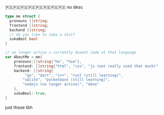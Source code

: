 🇵🇸🇵🇸🇵🇸🇵🇸🇵🇸🇵🇸🇵🇸🇵🇸
no desc

<!---
DaExplorerCode/DaExplorerCode is a ✨ special ✨ repository because its `README.md` (this file) appears on your GitHub profile.
You can click the Preview link to take a look at your changes.
--->
```go
type me struct {
  pronouns []string;
  frontend []string;
  backend []string;
  // do you like to take a shit?
  sukaBeol bool
}

// no longer active = currently dosent code at that language
var AboutMe = me{
    pronouns:[]string{"he", "him"},
    frontend: []string{"html", "css", "js (not really used that much)", "svelte  (no longer active)"},
    backend: []string{
         "go", "dart", "c++", "rust (still learning)",
        "sqlite", "pocketbase (still learning)",
        "nodejs (no longer active)", "deno"
    },
    sukaBeol: true,
}
```
just those tbh

